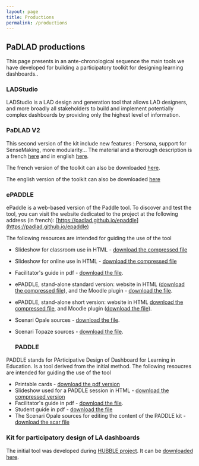 ```yaml
---
layout: page
title: Productions
permalink: /productions
---
```

## PaDLAD productions
This page presents in an ante-chronological sequence the main tools we have developed for building a participatory toolkit for designing learning dashboards..
### LADStudio
LADStudio is a LAD design and generation tool that allows LAD designers, and more broadly all stakeholders to build and implement potentially complex dashboards by providing only the highest level of information. 

### PaDLAD V2
This second version of the kit include new features : Persona, support for SenseMaking, more modularity... 
The material and a thorough description is a french [here](../Participatory-Design-ToolkitV2/) and in english [here](../Participatory-Design-ToolkitV2/en/). 

The french version of the toolkit can also be downloaded [here](/assets/PADLAD_KIT_fr.pdf).

The english version of the toolkit can also be downloaded [here](/assets/PADLAD_KIT_en.pdf)

### ePADDLE
ePaddle is a web-based version of the Paddle tool. 
To discover and test the tool, you can visit the website dedicated to the project at the following address (in french):
[https://padlad.github.io/epaddle](https://padlad.github.io/epaddle)

The following resources are intended for guiding the use of the tool
- Slideshow for classroom use in HTML - [download the compressed file](/assets/ePADDLE_Numerique/Intro_diaporama_enSalle_gen_pres.zip)
- Slideshow for online use in HTML - [download the compressed file](/assets/ePADDLE_Numerique/Intro_diaporama_enLigne_gen_pres.zip)
- Facilitator's guide in pdf - [download the file](/assets/ePADDLE_Numerique/ePaddle_GuideAnimateur_Num.pdf).
- ePADDLE, stand-alone standard version:  website in HTML ([download the compressed file](/assets/ePADDLE_Numerique/ePADDLE_gen_mirageW.zip)), and  the Moodle plugin - [download the file](/assets/ePADDLE_Numerique/ePADDLE_ExportMoodle_gen_mirageSMoodle.zip).
- ePADDLE, stand-alone short version: website in HTML [download the compressed file](/assets/ePADDLE_Numerique/ePADDLE_court_gen_mirageW.zip), and Moodle plugin ([download the file](/assets/ePADDLE_Numerique/ePADDLE_court_ExportMoodle_gen_mirageSMoodle.zip)).
- Scenari Opale sources - [download the file](/assets/ePADDLE_Numerique/ePADDLE_Numerique_Opale.scar).
- Scenari Topaze sources - [download the file](/assets/ePADDLE_Numerique/ePADDLE_Topaze_2021-4-9.scar).
  
  ### PADDLE
PADDLE stands for PArticipative Design of Dashboard for Learning in Education. Is a tool derived from the initial method. The following resoucres are intended for guiding the use of the tool
- Printable cards  - [download the pdf version](/assets/PADDLE_Print/Paddle_AllCards_Janvier2020.pdf)
- Slideshow used for a PADDLE session  in HTML  - [download the compressed version](/assets/PADDLE_Print/Paddle_diaporama_gen_pres.zip)
- Facilitator's guide in pdf - [download the file](/assets/PADDLE_Print/Paddle_GuideAnimateur.pdf).
- Student guide  in pdf - [download the file](/assets/PADDLE_Print/Paddle_GuideEtu.pdf)
- The Scenari Opale sources for editing the content of the PADDLE kit - [download the scar file](/assets/PADDLE_Print/PADDLE_Print_SourcesOpale.scar)


### Kit for participatory design of LA dashboards
The initial tool was developed during [HUBBLE project](http://hubblelearn.imag.fr/?lang=fr). It can be [downloaded here](/assets/KitConceptionTB.zip).  


